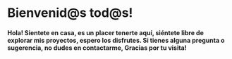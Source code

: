 # Bienvenid@s tod@s!



#### Hola! Sientete en casa, es un placer tenerte aquí, siéntete libre de explorar mis proyectos, espero los disfrutes. Si tienes alguna pregunta o sugerencia, no dudes en contactarme, Gracias por tu visita!



<!--
**cemtzc/cemtzc** is a ✨ _special_ ✨ repository because its `README.md` (this file) appears on your GitHub profile.

Here are some ideas to get you started:

- 🔭 I’m currently working on ...
- 🌱 I’m currently learning ...
- 👯 I’m looking to collaborate on ...
- 🤔 I’m looking for help with ...
- 💬 Ask me about ...
- 📫 How to reach me: ...
- 😄 Pronouns: ...
- ⚡ Fun fact: ...
-->
